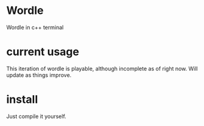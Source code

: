 # Wordle
Wordle in c++ terminal

# current usage 
This iteration of wordle is playable, although incomplete as of right now. Will update as things improve. 

# install 
Just compile it yourself. 
